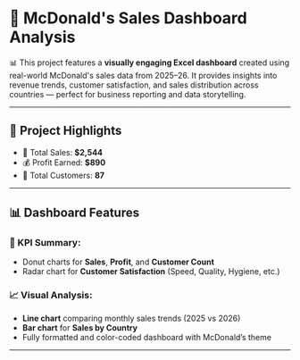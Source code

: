 # 🍔 McDonald's Sales Dashboard Analysis

📊 This project features a **visually engaging Excel dashboard** created using real-world McDonald's sales data from 2025–26. It provides insights into revenue trends, customer satisfaction, and sales distribution across countries — perfect for business reporting and data storytelling.

---

## 📌 Project Highlights

- 🧾 Total Sales: **$2,544**
- 💰 Profit Earned: **$890**
- 👥 Total Customers: **87**

---

## 📊 Dashboard Features

### 🎯 KPI Summary:
- Donut charts for **Sales**, **Profit**, and **Customer Count**
- Radar chart for **Customer Satisfaction** (Speed, Quality, Hygiene, etc.)

### 📈 Visual Analysis:
- **Line chart** comparing monthly sales trends (2025 vs 2026)
- **Bar chart** for **Sales by Country**
- Fully formatted and color-coded dashboard with McDonald’s theme

---
